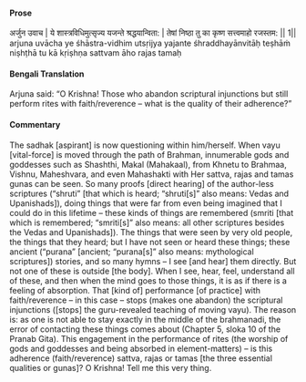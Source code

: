 #### Prose 

अर्जुन उवाच |
ये शास्त्रविधिमुत्सृज्य यजन्ते श्रद्धयान्विता: |
तेषां निष्ठा तु का कृष्ण सत्त्वमाहो रजस्तम: || 1||
arjuna uvācha
ye śhāstra-vidhim utsṛijya yajante śhraddhayānvitāḥ
teṣhāṁ niṣhṭhā tu kā kṛiṣhṇa sattvam āho rajas tamaḥ

 #### Bengali Translation 

Arjuna said: “O Krishna! Those who abandon scriptural injunctions but still perform rites with faith/reverence – what is the quality of their adherence?”

 #### Commentary 

The sadhak [aspirant] is now questioning within him/herself. When vayu [vital-force] is moved through the path of Brahman, innumerable gods and goddesses such as Shashthi, Makal (Mahakaal), from Khnetu to Brahmaa, Vishnu, Maheshvara, and even Mahashakti with Her sattva, rajas and tamas gunas can be seen. So many proofs [direct hearing] of the author-less scriptures (“shruti” [that which is heard; “shruti[s]” also means: Vedas and Upanishads]), doing things that were far from even being imagined that I could do in this lifetime – these kinds of things are remembered (smriti [that which is remembered; “smriti[s]” also means: all other scriptures besides the Vedas and Upanishads]). The things that were seen by very old people, the things that they heard; but I have not seen or heard these things; these ancient (“purana” [ancient; “purana[s]” also means: mythological scriptures]) stories, and so many hymns – I see [and hear] them directly. But not one of these is outside [the body]. When I see, hear, feel, understand all of these, and then when the mind goes to those things, it is as if there is a feeling of absorption. That [kind of] performance [of practice] with faith/reverence – in this case – stops (makes one abandon) the scriptural injunctions ([stops] the guru-revealed teaching of moving vayu). The reason is: as one is not able to stay exactly in the middle of the brahmanadi, the error of contacting these things comes about (Chapter 5, sloka 10 of the Pranab Gita). This engagement in the performance of rites (the worship of gods and goddesses and being absorbed in element-matters) – is this adherence (faith/reverence) sattva, rajas or tamas [the three essential qualities or gunas]? O Krishna! Tell me this very thing.
